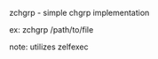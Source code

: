 zchgrp - simple chgrp implementation


ex: zchgrp <group name> /path/to/file


note: utilizes zelfexec
